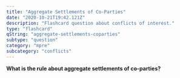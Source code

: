 ```yaml
---
title: "Aggregate Settlements of Co-Parties"
date: "2020-10-21T19:42.121Z"
description: "Flashcard question about conflicts of interest."
type: "flashcard"
qString: "aggregate-settlements-coparties"
subtype: "question"
category: "mpre"
subcategory: "conflicts"
---
```


**What is the rule about aggregate settlements of co-parties?**